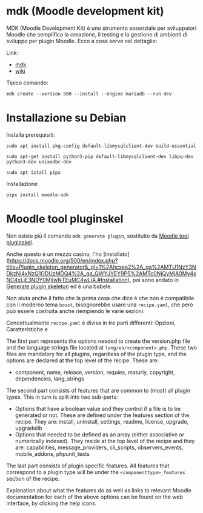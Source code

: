 # mdk (Moodle development kit)

MDK (Moodle Development Kit) è uno strumento essenziale per sviluppatori Moodle che semplifica la creazione, il testing e la gestione di ambienti di sviluppo per plugin Moodle. Ecco a cosa serve nel dettaglio:

Link: 
* [mdk](https://github.com/FMCorz/mdk)
* [wiki](https://github.com/FMCorz/mdk/wiki)


Tipico comando:
```
mdk create --version 500 --install --engine mariadb --run dev
```

# Installazione su Debian
Installa prerequisiti:

```
sudo apt install pkg-config default-libmysqlclient-dev build-essential
```

```
sudo apt-get install python3-pip default-libmysqlclient-dev libpq-dev python3-dev unixodbc-dev
```

```
sudo apt istall pipx
```

Installazione

```
pipx install moodle-sdk
```

# Moodle tool pluginskel

Non esiste più il comando `mdk generate plugin`, sostituito da [Moodle tool pluginskel](https://github.com/mudrd8mz/moodle-tool_pluginskel).

Anche questo è un mezzo casino, l'ho ]installato](https://docs.moodle.org/500/en/index.php?title=Plugin_skeleton_generator&_gl=1%2Ahcxea2%2A_ga%2AMTU1NzY3NDkzNi4xNzQ1ODUzMDQ4%2A_ga_QWYJYEY9P5%2AMTc0NjQyMjA0My4xNC4xLjE3NDY0MjIwNTEuMC4wLjA.#Installation), poi sono andato in [Generate plugin skeleton](http://moodledev/moodle/admin/tool/pluginskel/index.php?) ed è una babele.

Non aiuta anche il fatto che la prima cosa che dice è che non è compatibile con il moderno tema `boost`, bisognorebbe usare una `recipe.yaml`, che però può essere costruita anche riempiendo le varie sezioni.

Concettualmente `recipe.yaml` è divisa in tre parti differenti: Opzioni, Caratteristiche e 

The first part represents the options needed to create the version.php file and the language strings file located at `lang/en/<component>.php`. These two files are mandatory for all plugins, regardless of the plugin type, and the options 
are declared at the top level of the recipe. These are:

* component, name, release, version, requies, maturiy, copyright, dependencies, lang_strings

The second part consists of features that are common to (most) all plugin types. This in turn is split into two sub-parts:

* Options that have a boolean value and they control if a file is to be generated or not. These are defined under the features section of the recipe. They are:
install, uninstall, settings, readme, license, upgrade, upgradelib
* Options that needed to be defined as an array (either associative or numerically indexed). They reside at the top level of the recipe and they are:
capabilities, message_providers, cli_scripts, observers_events, mobile_addons, phpunit_tests

The last part consists of plugin specific features. All features that correspond to a plugin type will be under the `<componenttype>_features` section of the recipe.

Explanation about what the features do as well as links to relevant Moodle documentation for each of the above options can be found on the web interface, by clicking the help icons.
